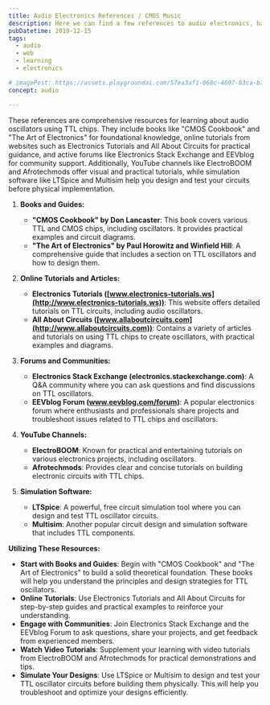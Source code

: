 ```yaml
---
title: Audio Electronics References / CMOS Music
description: Here we can find a few references to audio electronics, hardware and basic conecpts of synthesis.
pubDatetime: 2019-12-15
tags:
  - audio
  - web
  - learning
  - electronics

# imagePost: https://assets.playgroundai.com/57ea3af1-068c-4607-83ca-b7ed1ec6802b.jpg
concept: audio

---
```


These references are comprehensive resources for learning about audio oscillators using TTL chips. They include books like "CMOS Cookbook" and "The Art of Electronics" for foundational knowledge, online tutorials from websites such as Electronics Tutorials and All About Circuits for practical guidance, and active forums like Electronics Stack Exchange and EEVblog for community support. Additionally, YouTube channels like ElectroBOOM and Afrotechmods offer visual and practical tutorials, while simulation software like LTSpice and Multisim help you design and test your circuits before physical implementation.


1.  **Books and Guides:**
    
    *   **"CMOS Cookbook" by Don Lancaster**: This book covers various TTL and CMOS chips, including oscillators. It provides practical examples and circuit diagrams.
    *   **"The Art of Electronics" by Paul Horowitz and Winfield Hill**: A comprehensive guide that includes a section on TTL oscillators and how to design them.
2.  **Online Tutorials and Articles:**
    
    *   **Electronics Tutorials ([www.electronics-tutorials.ws](http://www.electronics-tutorials.ws))**: This website offers detailed tutorials on TTL circuits, including audio oscillators.
    *   **All About Circuits ([www.allaboutcircuits.com](http://www.allaboutcircuits.com))**: Contains a variety of articles and tutorials on using TTL chips to create oscillators, with practical examples and diagrams.
3.  **Forums and Communities:**
    
    *   **Electronics Stack Exchange (electronics.stackexchange.com)**: A Q&A community where you can ask questions and find discussions on TTL oscillators.
    *   **EEVblog Forum (www.eevblog.com/forum)**: A popular electronics forum where enthusiasts and professionals share projects and troubleshoot issues related to TTL chips and oscillators.
4.  **YouTube Channels:**
    
    *   **ElectroBOOM**: Known for practical and entertaining tutorials on various electronics projects, including oscillators.
    *   **Afrotechmods**: Provides clear and concise tutorials on building electronic circuits with TTL chips.
5.  **Simulation Software:**
    
    *   **LTSpice**: A powerful, free circuit simulation tool where you can design and test TTL oscillator circuits.
    *   **Multisim**: Another popular circuit design and simulation software that includes TTL components.

**Utilizing These Resources:**

*   **Start with Books and Guides**: Begin with "CMOS Cookbook" and "The Art of Electronics" to build a solid theoretical foundation. These books will help you understand the principles and design strategies for TTL oscillators.
*   **Online Tutorials**: Use Electronics Tutorials and All About Circuits for step-by-step guides and practical examples to reinforce your understanding.
*   **Engage with Communities**: Join Electronics Stack Exchange and the EEVblog Forum to ask questions, share your projects, and get feedback from experienced members.
*   **Watch Video Tutorials**: Supplement your learning with video tutorials from ElectroBOOM and Afrotechmods for practical demonstrations and tips.
*   **Simulate Your Designs**: Use LTSpice or Multisim to design and test your TTL oscillator circuits before building them physically. This will help you troubleshoot and optimize your designs efficiently.